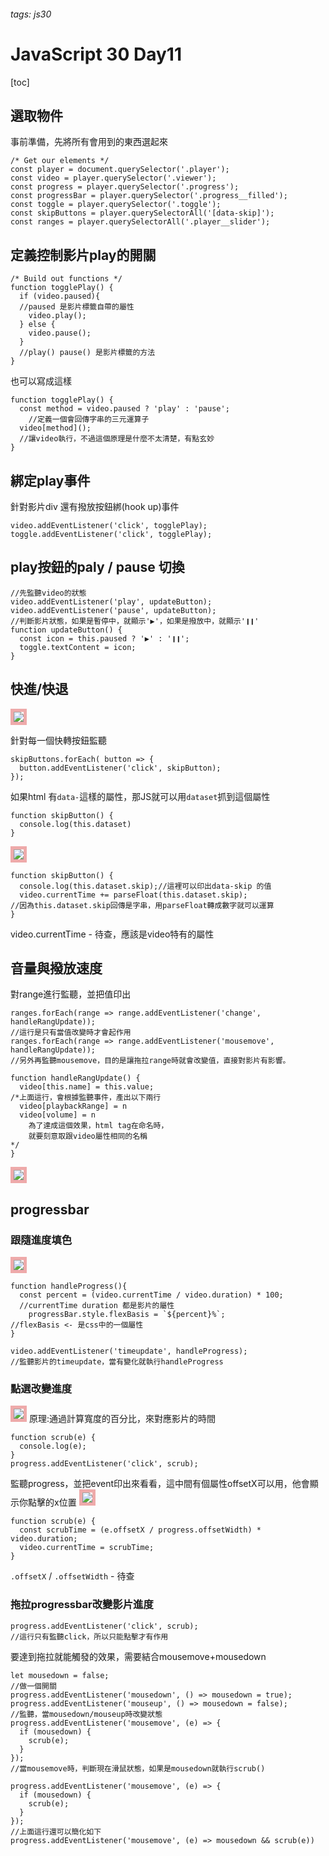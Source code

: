<style>
img{
	border: 5px solid #eaa;
}
</style>
###### tags: js30
# JavaScript 30 Day11
[toc]
## 選取物件
事前準備，先將所有會用到的東西選起來
```javascript=
/* Get our elements */
const player = document.querySelector('.player');
const video = player.querySelector('.viewer');
const progress = player.querySelector('.progress');
const progressBar = player.querySelector('.progress__filled');
const toggle = player.querySelector('.toggle');
const skipButtons = player.querySelectorAll('[data-skip]');
const ranges = player.querySelectorAll('.player__slider');
```

## 定義控制影片play的開關
```javascript=
/* Build out functions */
function togglePlay() {
  if (video.paused){
  //paused 是影片標籤自帶的屬性
    video.play();
  } else {
    video.pause();
  }
  //play() pause() 是影片標籤的方法
}
```

也可以寫成這樣
```javascript=
function togglePlay() {
  const method = video.paused ? 'play' : 'pause';
	//定義一個會回傳字串的三元運算子
  video[method]();
  //讓video執行，不過這個原理是什麼不太清楚，有點玄妙
}
```
## 綁定play事件
針對影片div 還有撥放按鈕綁(hook up)事件
```javascript=
video.addEventListener('click', togglePlay);
toggle.addEventListener('click', togglePlay);
```

## play按鈕的paly / pause 切換
```javascript=
//先監聽video的狀態
video.addEventListener('play', updateButton);
video.addEventListener('pause', updateButton);
//判斷影片狀態，如果是暫停中，就顯示'▶'，如果是撥放中，就顯示'❙❙'
function updateButton() {
  const icon = this.paused ? '▶' : '❙❙';
  toggle.textContent = icon;
}
```

## 快進/快退
![](https://i.imgur.com/0D1MbZp.png)

針對每一個快轉按鈕監聽
```javascript=
skipButtons.forEach( button => { 
  button.addEventListener('click', skipButton);
});
```
如果html 有`data-`這樣的屬性，那JS就可以用`dataset`抓到這個屬性
```javascript=
function skipButton() {
  console.log(this.dataset)
}
```
![](https://i.imgur.com/PX8JETo.png)

```javascript=
function skipButton() {
  console.log(this.dataset.skip);//這裡可以印出data-skip 的值
  video.currentTime += parseFloat(this.dataset.skip);
//因為this.dataset.skip回傳是字串，用parseFloat轉成數字就可以運算
}
```
video.currentTime - 待查，應該是video特有的屬性

## 音量與撥放速度
對range進行監聽，並把值印出
```javascript=
ranges.forEach(range => range.addEventListener('change', handleRangUpdate));
//這行是只有當值改變時才會起作用
ranges.forEach(range => range.addEventListener('mousemove', handleRangUpdate));
//另外再監聽mousemove，目的是讓拖拉range時就會改變值，直接對影片有影響。

function handleRangUpdate() {
  video[this.name] = this.value;
/*上面這行，會根據監聽事件，產出以下兩行
  video[playbackRange] = n
  video[volume] = n
	為了達成這個效果，html tag在命名時，
	就要刻意取跟video屬性相同的名稱
*/
}
```
![](https://i.imgur.com/sOLTLFv.png)

## progressbar
### 跟隨進度填色
![](https://i.imgur.com/Jx5Swl3.png)
```javascript=
function handleProgress(){
  const percent = (video.currentTime / video.duration) * 100;
  //currentTime duration 都是影片的屬性
	progressBar.style.flexBasis = `${percent}%`;
//flexBasis <- 是css中的一個屬性
}

video.addEventListener('timeupdate', handleProgress);
//監聽影片的timeupdate，當有變化就執行handleProgress
```

### 點選改變進度
![](https://i.imgur.com/0lCT9zO.png)
原理:通過計算寬度的百分比，來對應影片的時間

```javascript=
function scrub(e) {
  console.log(e);
}
progress.addEventListener('click', scrub);
```
監聽progress，並把event印出來看看，這中間有個屬性offsetX可以用，他會顯示你點擊的x位置
![](https://i.imgur.com/ZgzQNoB.png)
```javascript=
function scrub(e) {
  const scrubTime = (e.offsetX / progress.offsetWidth) * video.duration;
  video.currentTime = scrubTime;
}
```
`.offsetX` / `.offsetWidth` - 待查

### 拖拉progressbar改變影片進度
```javascript=
progress.addEventListener('click', scrub);
//這行只有監聽click，所以只能點擊才有作用
```
要達到拖拉就能觸發的效果，需要結合mousemove+mousedown
```javascript=
let mousedown = false;
//做一個開關
progress.addEventListener('mousedown', () => mousedown = true);
progress.addEventListener('mouseup', () => mousedown = false);
//監聽，當mousedown/mouseup時改變狀態
progress.addEventListener('mousemove', (e) => {
  if (mousedown) {
    scrub(e);
  }
});
//當mousemove時，判斷現在滑鼠狀態，如果是mousedown就執行scrub()
```

```javascript=
progress.addEventListener('mousemove', (e) => {
  if (mousedown) {
    scrub(e);
  }
});
//上面這行還可以簡化如下
progress.addEventListener('mousemove', (e) => mousedown && scrub(e))
```